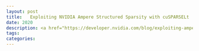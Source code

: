 ```yaml
---
layout: post
title:   Exploiting NVIDIA Ampere Structured Sparsity with cuSPARSELt
date: 2020
description: <a href="https://developer.nvidia.com/blog/exploiting-ampere-structured-sparsity-with-cusparselt/">link</a>
tags:
categories:
---
```

